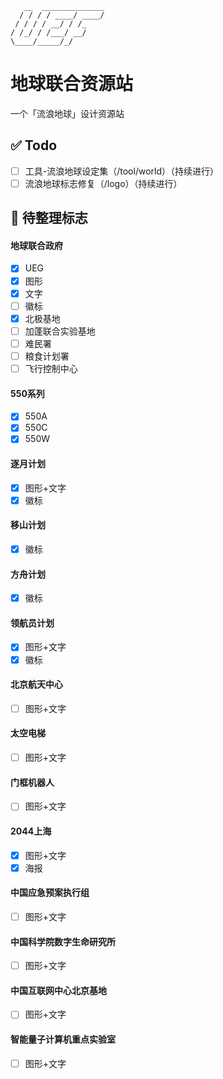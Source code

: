 
       __  ______________
      / / / / ____/ ____/
     / / / / __/ / /_    
    / /_/ / /___/ __/    
    \____/_____/_/       
                     


# 地球联合资源站
一个「流浪地球」设计资源站

## ✅ Todo
- [ ] 工具-流浪地球设定集（/tool/world）（持续进行）
- [ ] 流浪地球标志修复（/logo）（持续进行）

## 🚩 待整理标志
#### 地球联合政府
- [x] UEG
- [x] 图形
- [x] 文字
- [ ] 徽标
- [x] 北极基地
- [ ] 加蓬联合实验基地
- [ ] 难民署
- [ ] 粮食计划署
- [ ] 飞行控制中心
#### 550系列
- [x] 550A
- [x] 550C
- [x] 550W
#### 逐月计划
- [x] 图形+文字
- [x] 徽标
#### 移山计划
- [x] 徽标
#### 方舟计划
- [x] 徽标
#### 领航员计划
- [x] 图形+文字
- [x] 徽标
#### 北京航天中心
- [ ] 图形+文字
#### 太空电梯
- [ ] 图形+文字
#### 门框机器人
- [ ] 图形+文字
#### 2044上海
- [x] 图形+文字
- [x] 海报
#### 中国应急预案执行组
- [ ] 图形+文字
#### 中国科学院数字生命研究所
- [ ] 图形+文字
#### 中国互联网中心北京基地
- [ ] 图形+文字
#### 智能量子计算机重点实验室
- [ ] 图形+文字